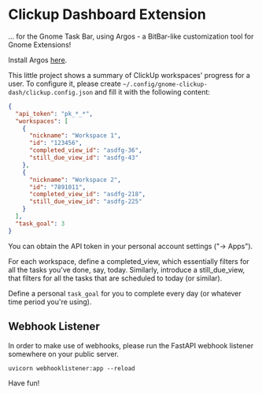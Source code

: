 # Clickup Dashboard Extension

... for the Gnome Task Bar, using Argos - a BitBar-like customization tool for Gnome Extensions!

Install Argos [here](https://extensions.gnome.org/extension/1176/argos/).

This little project shows a summary of ClickUp workspaces' progress for a user.
To configure it, please create `~/.config/gnome-clickup-dash/clickup.config.json` and fill it with the following content:

```json
{
  "api_token": "pk_*_*",
  "workspaces": [
    {
      "nickname": "Workspace 1",
      "id": "123456",
      "completed_view_id": "asdfg-36",
      "still_due_view_id": "asdfg-43"
    },
    {
      "nickname": "Workspace 2",
      "id": "7891011",
      "completed_view_id": "asdfg-218",
      "still_due_view_id": "asdfg-225"
    }
  ],
  "task_goal": 3
}
```

You can obtain the API token in your personal account settings ("-> Apps").

For each workspace, define a completed_view, which essentially filters for all the tasks you've done, say, today.
Similarly, introduce a still_due_view, that filters for all the tasks that are scheduled to today (or similar).

Define a personal `task_goal` for you to complete every day (or whatever time period you're using).

## Webhook Listener

In order to make use of webhooks, please run the FastAPI webhook listener somewhere on your public server.

`uvicorn webhooklistener:app --reload`

Have fun!
